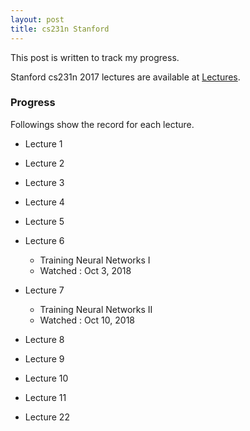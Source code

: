 ```yaml
---
layout: post
title: cs231n Stanford
---
```

This post is written to track my progress.

Stanford cs231n 2017 lectures are available at [Lectures](https://www.youtube.com/playlist?list=PLzUTmXVwsnXod6WNdg57Yc3zFx_f-RYsq).

### Progress
Followings show the record for each lecture.

* Lecture 1

* Lecture 2

* Lecture 3

* Lecture 4

* Lecture 5

* Lecture 6
  * Training Neural Networks I
  * Watched : Oct 3, 2018
* Lecture 7
  * Training Neural Networks II
  * Watched : Oct 10, 2018
* Lecture 8

* Lecture 9

* Lecture 10

* Lecture 11

* Lecture 22

